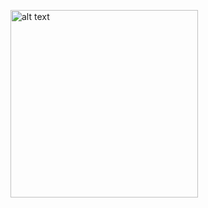 <a href="https://w-decker.github.io/"><img src="https://w-decker.github.io/images/wdbrain.png" alt="alt text" width="300" height="300"></a>
